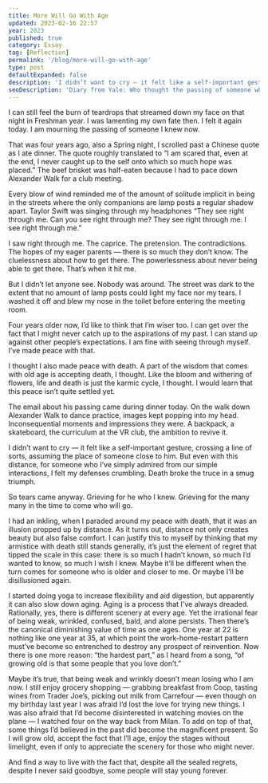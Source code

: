 ```yaml
---
title: More Will Go With Age
updated: 2023-02-16 22:57
year: 2023
published: true
category: Essay
tag: [Reflection]
permalink: '/blog/more-will-go-with-age'
type: post
defaultExpanded: false
description: 'I didn’t want to cry — it felt like a self-important gesture, crossing a line of sorts, assuming the place of someone close to him. But even with this distance, for someone who I’ve simply admired from our simple interactions, I felt my defenses crumbling. Death broke the truce in a smug triumph.'
seoDescription: 'Diary from Yale: Who thought the passing of someone who is more like a stranger than a dear friend can do so much to me. In mourning, I contemplate about my personal battle and peace with death.'
---
```


I can still feel the burn of teardrops that streamed down my face on that night in Freshman year. I was lamenting my own fate then. I felt it again today. I am mourning the passing of someone I knew now.

That was four years ago, also a Spring night, I scrolled past a Chinese quote as I ate dinner. The quote roughly translated to “I am scared that, even at the end, I never caught up to the self onto which so much hope was placed.” The beef brisket was half-eaten because I had to pace down Alexander Walk for a club meeting.

Every blow of wind reminded me of the amount of solitude implicit in being in the streets where the only companions are lamp posts a regular shadow apart. Taylor Swift was singing through my headphones “They see right through me. Can you see right through me? They see right through me. I see right through me.”

I saw right through me. The caprice. The pretension. The contradictions. The hopes of my eager parents — there is so much they don’t know. The cluelessness about how to get there. The powerlessness about never being able to get there. That’s when it hit me.

But I didn’t let anyone see. Nobody was around. The street was dark to the extent that no amount of lamp posts could light my face nor my tears. I washed it off and blew my nose in the toilet before entering the meeting room.

Four years older now, I’d like to think that I’m wiser too. I can get over the fact that I might never catch up to the aspirations of my past. I can stand up against other people’s expectations. I am fine with seeing through myself. I’ve made peace with that.

I thought I also made peace with death. A part of the wisdom that comes with old age is accepting death, I thought. Like the bloom and withering of flowers, life and death is just the karmic cycle, I thought. I would learn that this peace isn’t quite settled yet.

The email about his passing came during dinner today. On the walk down Alexander Walk to dance practice, images kept popping into my head. Inconsequential moments and impressions they were. A backpack, a skateboard, the curriculum at the VR club, the ambition to revive it.

I didn’t want to cry — it felt like a self-important gesture, crossing a line of sorts, assuming the place of someone close to him. But even with this distance, for someone who I’ve simply admired from our simple interactions, I felt my defenses crumbling. Death broke the truce in a smug triumph.

So tears came anyway. Grieving for he who I knew. Grieving for the many many in the time to come who will go.

I had an inkling, when I paraded around my peace with death, that it was an illusion propped up by distance. As it turns out, distance not only creates beauty but also false comfort. I can justify this to myself by thinking that my armistice with death still stands generally, it’s just the element of regret that tipped the scale in this case: there is so much I hadn’t known, so much I’d wanted to know, so much I wish I knew. Maybe it’ll be different when the turn comes for someone who is older and closer to me. Or maybe I’ll be disillusioned again.

I started doing yoga to increase flexibility and aid digestion, but apparently it can also slow down aging. Aging is a process that I've always dreaded. Rationally, yes, there is different scenery at every age. Yet the irrational fear of being weak, wrinkled, confused, bald, and alone persists. Then there’s the canonical diminishing value of time as one ages. One year at 22 is nothing like one year at 35, at which point the work-home-restart pattern must’ve become so entrenched to destroy any prospect of reinvention. Now there is one more reason: “the hardest part,” as I heard from a song, “of growing old is that some people that you love don’t.”

Maybe it’s true, that being weak and wrinkly doesn’t mean losing who I am now. I still enjoy grocery shopping — grabbing breakfast from Coop, tasting wines from Trader Joe’s, picking out milk from Carrefour — even though on my birthday last year I was afraid I’d lost the love for trying new things. I was also afraid that I’d become disinterested in watching movies on the plane — I watched four on the way back from Milan. To add on top of that, some things I’d believed in the past did become the magnificent present. So I will grow old, accept the fact that I’ll age, enjoy the stages without limelight, even if only to appreciate the scenery for those who might never.

And find a way to live with the fact that, despite all the sealed regrets, despite I never said goodbye, some people will stay young forever.
